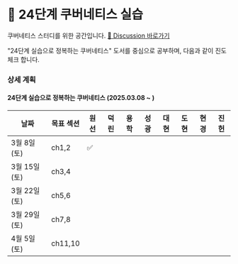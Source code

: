 # 🌱 24단계 쿠버네티스 실습

쿠버네티스 스터디를 위한 공간입니다. [📒 Discussion 바로가기](https://github.com/studykuberstep24/studykuberstep24/discussions)  

"24단계 실습으로 정복하는 쿠버네티스" 도서를 중심으로 공부하며, 다음과 같이 진도체크 합니다.

### 상세 계획
    
#### 24단계 실습으로 정복하는 쿠버네티스 (2025.03.08 ~ )
| 날짜 | 목표 섹션 | 원선 | 덕린 | 용학 | 성광 | 대현 | 도현 | 현경 | 진헌 |
| --- | ------- | --- | --- | ---| ---|---- | ----| -----|-----|
| 3월 8일(토) | ch1,2 |  ✅   |    |    |     |     |     |      |      |
| 3월 15일(토) | ch3,4 |       |    |   |     |     |     |       |     |
| 3월 22일(토) | ch5,6 |       |    |   |     |     |     |       |     |
| 3월 29일(토) | ch7,8 |       |    |   |     |     |     |       |     |
| 4월 5일(토) | ch11,10 |       |    |   |     |     |     |       |     |
